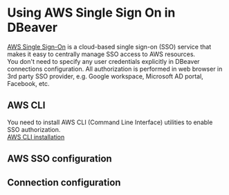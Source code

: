 # Using AWS Single Sign On in DBeaver

[AWS Single Sign-On](https://docs.aws.amazon.com/singlesignon/latest/userguide/what-is.html) is a cloud-based single sign-on (SSO) service that makes it easy to centrally manage SSO access to AWS resources.  
You don't need to specify any user credentials explicitly in DBeaver connections configuration. All authorization is performed in web browser in 3rd party SSO provider, e.g. Google workspace, Microsoft AD portal, Facebook, etc.

## AWS CLI

You need to install AWS CLI (Command Line Interface) utilities to enable SSO authorization.  
[AWS CLI installation](https://docs.aws.amazon.com/cli/latest/userguide/install-cliv2.html)

## AWS SSO configuration

## Connection configuration


